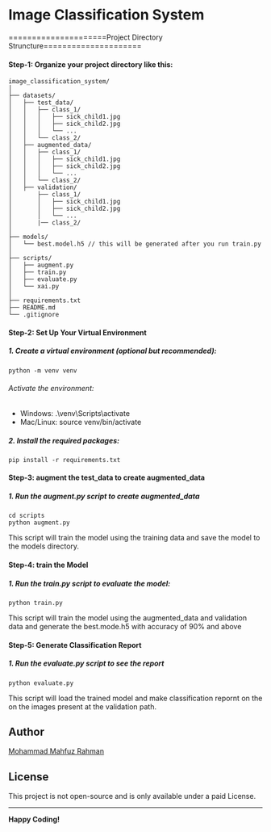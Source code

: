 # Image Classification System
=====================Project Directory Struncture=====================
#### Step-1: Organize your project directory like this:
```
image_classification_system/
│
├── datasets/
│   ├── test_data/
│   │   ├── class_1/
│   │   │   ├── sick_child1.jpg
│   │   │   ├── sick_child2.jpg
│   │   │   └── ...
│   │   └── class_2/
│   ├── augmented_data/
│   │   ├── class_1/
│   │   │   ├── sick_child1.jpg
│   │   │   ├── sick_child2.jpg
│   │   │   └── ...
│   │   └── class_2/
│   ├── validation/
│       ├── class_1/
│       │   ├── sick_child1.jpg
│       │   ├── sick_child2.jpg
│       │   └── ...
│       |── class_2/
│
├── models/
│   └── best.model.h5 // this will be generated after you run train.py
│
├── scripts/
│   ├── augment.py
│   ├── train.py
│   ├── evaluate.py
│   └── xai.py
│
├── requirements.txt
├── README.md
└── .gitignore
```
#### Step-2: Set Up Your Virtual Environment
##### 1.  Create a virtual environment (optional but recommended):
```
python -m venv venv
```
###### Activate the environment:

* Windows: .\venv\Scripts\activate
* Mac/Linux: source venv/bin/activate

##### 2. Install the required packages:
```
pip install -r requirements.txt
```

#### Step-3: augment the test_data to create augmented_data
##### 1. Run the augment.py script to create augmented_data
```
cd scripts
python augment.py
```
This script will train the model using the training data and save the model to the models directory.

#### Step-4: train the Model
##### 1. Run the train.py script to evaluate the model:
```
python train.py
```
This script will train the model using the augmented_data and validation data and generate  the best.mode.h5 with accuracy of 90% and above 

#### Step-5: Generate Classification Report
##### 1. Run the evaluate.py script to see the report
```
python evaluate.py
```
This script will load the trained model and make classification repornt on the on the images present at the validation path.

## Author
[Mohammad Mahfuz Rahman](https://github.com/mahfuz0712)

## License

This project is not open-source and is only available under a paid License.

---

**Happy Coding!**